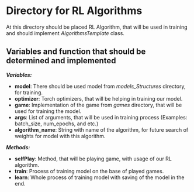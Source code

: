 # Directory for RL Algorithms

At this directory should be placed RL Algorithm, that will be used in training and should implement *AlgorithmsTemplate*
class.

## Variables and function that should be determined and implemented

***Variables:***

* **model**: There should be used model from *models_Structures* directory, for training.
* **optimizer**: Torch optimizers, that will be helping in training our model.
* **game**: Implementation of the game from *games* directory, that will be used for training the model.
* **args**: List of arguments, that will be used in training process (Examples: batch_size, num_epochs, and etc.)
* **algorithm_name**: String with name of the algorithm, for future search of weights for model with this algorithm.

***Methods:***

* **selfPlay**: Method, that will be playing game, with usage of our RL algorithm. 
* **train**: Process of training model on the base of played games.
* **learn**: Whole process of training model with saving of the model in the end.